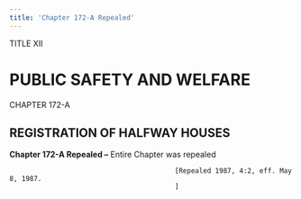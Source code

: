 ```yaml
---
title: 'Chapter 172-A Repealed'
---
```


TITLE XII
                                             
PUBLIC SAFETY AND WELFARE
=========================

CHAPTER 172-A
                                             
REGISTRATION OF HALFWAY HOUSES
------------------------------

**Chapter 172-A Repealed –** Entire Chapter was repealed


                                             [Repealed 1987, 4:2, eff. May 8, 1987.
                                             ]
